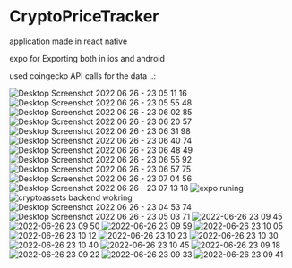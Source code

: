 # CryptoPriceTracker 

application made in react native

expo for Exporting both in ios and android



used coingecko API calls for the data ..:















![Desktop Screenshot 2022 06 26 - 23 05 11 16](https://user-images.githubusercontent.com/68709126/195974234-e88627ab-b805-4107-bc29-779285b0095a.png)
![Desktop Screenshot 2022 06 26 - 23 05 55 48](https://user-images.githubusercontent.com/68709126/195974235-19cb5567-5f9e-488d-9748-5ffff7779082.png)
![Desktop Screenshot 2022 06 26 - 23 06 02 85](https://user-images.githubusercontent.com/68709126/195974236-c17aca88-1024-4a80-aef8-894b5ba7f25b.png)
![Desktop Screenshot 2022 06 26 - 23 06 20 57](https://user-images.githubusercontent.com/68709126/195974237-1366885f-ceb3-4311-9b9d-baa53aabef49.png)
![Desktop Screenshot 2022 06 26 - 23 06 31 98](https://user-images.githubusercontent.com/68709126/195974238-454095ae-dc80-4bc8-861b-cfc6162c9763.png)
![Desktop Screenshot 2022 06 26 - 23 06 40 74](https://user-images.githubusercontent.com/68709126/195974239-17c8ff94-76f3-457f-94a1-0f446fdd0d44.png)
![Desktop Screenshot 2022 06 26 - 23 06 48 49](https://user-images.githubusercontent.com/68709126/195974240-ad60f5db-7fde-4816-94d6-26d6b9f02370.png)
![Desktop Screenshot 2022 06 26 - 23 06 55 92](https://user-images.githubusercontent.com/68709126/195974241-aa862c43-14a3-42f0-86b2-3556cb6587ce.png)
![Desktop Screenshot 2022 06 26 - 23 06 57 75](https://user-images.githubusercontent.com/68709126/195974242-e3fb73b3-5f05-4f32-b288-a1db74066024.png)
![Desktop Screenshot 2022 06 26 - 23 07 04 56](https://user-images.githubusercontent.com/68709126/195974243-f087e162-630e-47e5-b65e-a9ff6d9f7a54.png)
![Desktop Screenshot 2022 06 26 - 23 07 13 18](https://user-images.githubusercontent.com/68709126/195974244-e80f204e-fc64-4f5d-be7c-daac0ce0bccf.png)
![expo runing](https://user-images.githubusercontent.com/68709126/195974245-91f1c9c0-6c1e-4fbe-a6c6-db2aaab45a0d.png)
![cryptoassets backend wokring](https://user-images.githubusercontent.com/68709126/195974247-e37745bf-2556-4824-9176-e34d8f8973c8.png)
![Desktop Screenshot 2022 06 26 - 23 04 53 74](https://user-images.githubusercontent.com/68709126/195974250-8de24557-30ca-4919-a5cc-affc6aa578fa.png)
![Desktop Screenshot 2022 06 26 - 23 05 03 71](https://user-images.githubusercontent.com/68709126/195974251-3a93f4d6-6b35-45a0-a768-80f352bf7bab.png)
![2022-06-26 23 09 45](https://user-images.githubusercontent.com/68709126/195974261-816d9a9e-e5cf-4242-9c9d-9466d61aae44.png)
![2022-06-26 23 09 50](https://user-images.githubusercontent.com/68709126/195974262-2c57525b-93e8-433d-be3b-96bb114dedfc.png)
![2022-06-26 23 09 59](https://user-images.githubusercontent.com/68709126/195974263-0a7d0b56-d24a-40e2-875f-339a80860419.png)
![2022-06-26 23 10 05](https://user-images.githubusercontent.com/68709126/195974264-8caa9870-df40-4eb7-b39a-b14fe29ad09f.png)
![2022-06-26 23 10 12](https://user-images.githubusercontent.com/68709126/195974265-aba545c1-1acd-44f1-80ce-f8ac79f0c47c.png)
![2022-06-26 23 10 23](https://user-images.githubusercontent.com/68709126/195974266-24ded218-fb68-4c76-b00b-6a1bbdd6fc36.png)
![2022-06-26 23 10 30](https://user-images.githubusercontent.com/68709126/195974267-8ab7ba48-a733-41f7-8aa5-04bb982dc98d.png)
![2022-06-26 23 10 40](https://user-images.githubusercontent.com/68709126/195974268-8d76b349-d2b6-4bd1-8ec6-c6b3461ae3f8.png)
![2022-06-26 23 10 45](https://user-images.githubusercontent.com/68709126/195974269-d140e1ff-1ab3-464e-a240-dd413632cde6.png)
![2022-06-26 23 09 18](https://user-images.githubusercontent.com/68709126/195974272-afb40cab-5a6b-47c6-bf13-1997840ab67e.png)
![2022-06-26 23 09 22](https://user-images.githubusercontent.com/68709126/195974273-29aabbf7-be00-404a-926f-80ff21cf0549.png)
![2022-06-26 23 09 33](https://user-images.githubusercontent.com/68709126/195974276-5d4b6a47-fd01-4011-9b38-79515e55def6.png)
![2022-06-26 23 09 41](https://user-images.githubusercontent.com/68709126/195974277-a4943899-a59d-4dcc-a84a-02aa219c59c7.png)
